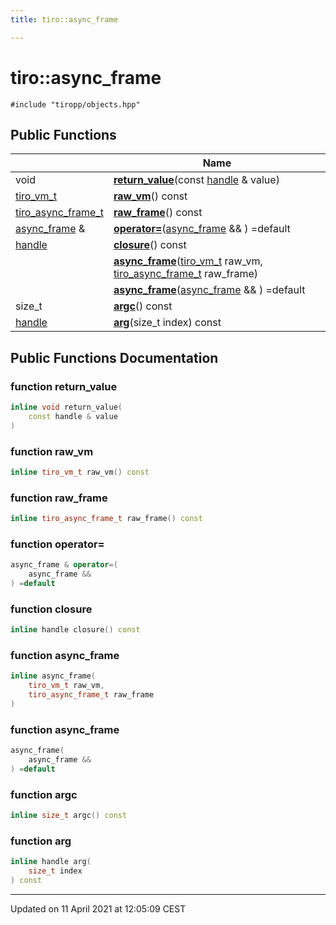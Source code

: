 ```yaml
---
title: tiro::async_frame

---
```


# tiro::async_frame




`#include "tiropp/objects.hpp"`

## Public Functions

|                | Name           |
| -------------- | -------------- |
| void | **[return_value](/docs/api/classes/classtiro_1_1async__frame#function-return_value)**(const [handle](/docs/api/classes/classtiro_1_1handle) & value) |
| [tiro_vm_t](/docs/api/files/def_8h#typedef-tiro_vm_t) | **[raw_vm](/docs/api/classes/classtiro_1_1async__frame#function-raw_vm)**() const |
| [tiro_async_frame_t](/docs/api/files/def_8h#typedef-tiro_async_frame_t) | **[raw_frame](/docs/api/classes/classtiro_1_1async__frame#function-raw_frame)**() const |
| [async_frame](/docs/api/classes/classtiro_1_1async__frame) & | **[operator=](/docs/api/classes/classtiro_1_1async__frame#function-operator=)**([async_frame](/docs/api/classes/classtiro_1_1async__frame) && ) =default |
| [handle](/docs/api/classes/classtiro_1_1handle) | **[closure](/docs/api/classes/classtiro_1_1async__frame#function-closure)**() const |
| | **[async_frame](/docs/api/classes/classtiro_1_1async__frame#function-async_frame)**([tiro_vm_t](/docs/api/files/def_8h#typedef-tiro_vm_t) raw_vm, [tiro_async_frame_t](/docs/api/files/def_8h#typedef-tiro_async_frame_t) raw_frame) |
| | **[async_frame](/docs/api/classes/classtiro_1_1async__frame#function-async_frame)**([async_frame](/docs/api/classes/classtiro_1_1async__frame) && ) =default |
| size_t | **[argc](/docs/api/classes/classtiro_1_1async__frame#function-argc)**() const |
| [handle](/docs/api/classes/classtiro_1_1handle) | **[arg](/docs/api/classes/classtiro_1_1async__frame#function-arg)**(size_t index) const |

## Public Functions Documentation

### function return_value

```cpp
inline void return_value(
    const handle & value
)
```


### function raw_vm

```cpp
inline tiro_vm_t raw_vm() const
```


### function raw_frame

```cpp
inline tiro_async_frame_t raw_frame() const
```


### function operator=

```cpp
async_frame & operator=(
    async_frame && 
) =default
```


### function closure

```cpp
inline handle closure() const
```


### function async_frame

```cpp
inline async_frame(
    tiro_vm_t raw_vm,
    tiro_async_frame_t raw_frame
)
```


### function async_frame

```cpp
async_frame(
    async_frame && 
) =default
```


### function argc

```cpp
inline size_t argc() const
```


### function arg

```cpp
inline handle arg(
    size_t index
) const
```


-------------------------------

Updated on 11 April 2021 at 12:05:09 CEST